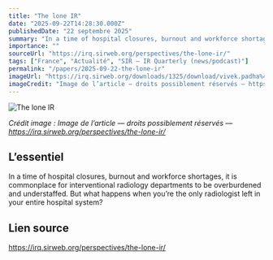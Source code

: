 ```yaml
---
title: "The lone IR"
date: "2025-09-22T14:28:30.000Z"
publishedDate: "22 septembre 2025"
summary: "In a time of hospital closures, burnout and workforce shortages, it is commonplace for interventional radiology departments to be overburdened and understaffed. But what happens when you’re the only radiologist left in your entire hospital system?"
importance: ""
sourceUrl: "https://irq.sirweb.org/perspectives/the-lone-ir/"
tags: ["France", "Actualité", "SIR — IR Quarterly (news/podcast)"]
permalink: "/papers/2025-09-22-the-lone-ir"
imageUrl: "https://irq.sirweb.org/downloads/1325/download/vivek.padha%40wvumedicine.org20190430.jpg?cb=db77c6e3300a4e9f818c1dec981b800b&amp;w=200"
imageCredit: "Image de l’article — droits possiblement réservés — https://irq.sirweb.org/perspectives/the-lone-ir/"
---
```


![The lone IR](https://irq.sirweb.org/downloads/1325/download/vivek.padha%40wvumedicine.org20190430.jpg?cb=db77c6e3300a4e9f818c1dec981b800b&amp;w=200)

*Crédit image : Image de l’article — droits possiblement réservés — https://irq.sirweb.org/perspectives/the-lone-ir/*

## L’essentiel

In a time of hospital closures, burnout and workforce shortages, it is commonplace for interventional radiology departments to be overburdened and understaffed. But what happens when you’re the only radiologist left in your entire hospital system?

## Lien source

https://irq.sirweb.org/perspectives/the-lone-ir/
